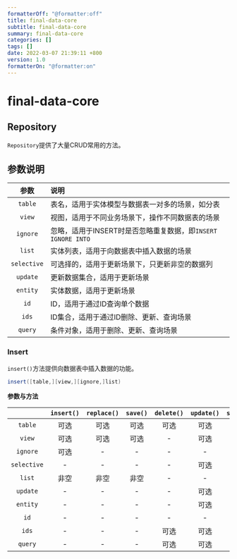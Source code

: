 ```yaml
---
formatterOff: "@formatter:off"
title: final-data-core 
subtitle: final-data-core 
summary: final-data-core
categories: [] 
tags: [] 
date: 2022-03-07 21:39:11 +800 
version: 1.0
formatterOn: "@formatter:on"
---
```


# final-data-core

## Repository

`Repository`提供了大量CRUD常用的方法。

## 参数说明

|     参数      | 说明                                          |
|:-----------:|:--------------------------------------------|
|   `table`   | 表名，适用于实体模型与数据表一对多的场景，如分表                    |
|   `view`    | 视图，适用于不同业务场景下，操作不同数据表的场景                    |
|  `ignore`   | 忽略，适用于INSERT时是否忽略重复数据，即`INSERT IGNORE INTO` |
|   `list`    | 实体列表，适用于向数据表中插入数据的场景                        |
| `selective` | 可选择的，适用于更新场景下，只更新非空的数据列                     |
|  `update`   | 更新数据集合，适用于更新场景                              |
|  `entity`   | 实体数据，适用于更新场景                                |
|    `id`     | ID，适用于通过ID查询单个数据                            |
|    `ids`    | ID集合，适用于通过ID删除、更新、查询场景                      |
|   `query`   | 条件对象，适用于删除、更新、查询场景                          |


### Insert

`insert()`方法提供向数据表中插入数据的功能。

```java
insert([table,][view,][ignore,]list)
```


**参数与方法**

|             | `insert()` | `replace()` | `save()` | `delete()` | `update()` | `select()` | `selectOne()` | `selectIds()` |
|:-----------:|:----------:|:-----------:|:--------:|:----------:|:----------:|:----------:|:-------------:|:-------------:|
|   `table`   |     可选     |     可选      |    可选    |     可选     |     可选     |     可选     |      可选       |      可选       |
|   `view`    |     可选     |     可选      |    可选    |     -      |     可选     |     可选     |      可选       |       -       |
|  `ignore`   |     可选     |      -      |    -     |     -      |     -      |     -      |       -       |       -       |
| `selective` |     -      |      -      |    -     |     -      |     可选     |     -      |       -       |       -       |
|   `list`    |     非空     |     非空      |    非空    |     -      |     -      |     -      |       -       |       -       |
|  `update`   |     -      |      -      |    -     |     -      |     可选     |     -      |       -       |       -       |
|  `entity`   |     -      |      -      |    -     |     -      |     可选     |     -      |       -       |       -       |
|    `id`     |     -      |      -      |    -     |     -      |     -      |     -      |      可选       |       -       |
|    `ids`    |     -      |      -      |    -     |     可选     |     可选     |     可选     |       -       |      可选       |
|   `query`   |     -      |      -      |    -     |     可选     |     可选     |     可选     |      可选       |      可选       |

